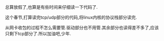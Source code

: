 总算放假了,也算是有些时间来仔细读一下代码了.

这个春节,打算读完tcp/udp部分的代码,将linux内核的协议栈部分读完.

从网卡收包的过程不怎么需要管.驱动部分也不用管.其余部分也读得差不多了,应该只剩下tcp部分了.所以加油吧,少年.